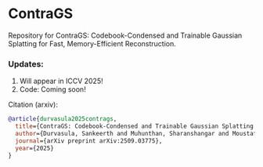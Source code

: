 # ContraGS

Repository for ContraGS: Codebook-Condensed and Trainable Gaussian Splatting for Fast, Memory-Efficient Reconstruction.

### Updates:
1. Will appear in ICCV 2025!
2. Code: Coming soon! 


Citation (arxiv):
```bibtex
@article{durvasula2025contrags,
  title={ContraGS: Codebook-Condensed and Trainable Gaussian Splatting for Fast, Memory-Efficient Reconstruction},
  author={Durvasula, Sankeerth and Muhunthan, Sharanshangar and Moustafa, Zain and Chen, Richard and Liang, Ruofan and Guan, Yushi and Ahuja, Nilesh and Jain, Nilesh and Panneer, Selvakumar and Vijaykumar, Nandita},
  journal={arXiv preprint arXiv:2509.03775},
  year={2025}
}
```






